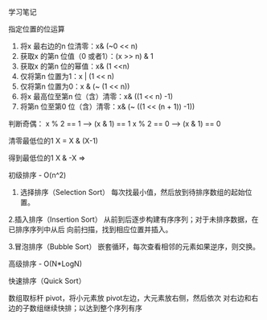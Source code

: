 学习笔记

指定位置的位运算

1. 将x 最右边的n 位清零：x& (~0 << n)
2. 获取x 的第n 位值（0 或者1）：(x >> n) & 1
3. 获取x 的第n 位的幂值：x& (1 <<n)
4. 仅将第n 位置为1：x | (1 << n)
5. 仅将第n 位置为0：x & (~ (1 << n))
6. 将x 最高位至第n 位（含）清零：x& ((1 << n) -1)
7. 将第n 位至第0 位（含）清零：x& (~ ((1 << (n + 1)) -1))


判断奇偶： 
x % 2 == 1  —> (x & 1) == 1 
x % 2 == 0  —> (x & 1) == 0 

清零最低位的1
X = X & (X-1) 

得到最低位的1 
X & -X =>




初级排序 - O(n^2)

1. 选择排序（Selection Sort） 每次找最小值，然后放到待排序数组的起始位置。

2.插入排序（Insertion Sort） 从前到后逐步构建有序序列；对于未排序数据，在已排序序列中从后 向前扫描，找到相应位置并插入。

3.冒泡排序（Bubble Sort） 嵌套循环，每次查看相邻的元素如果逆序，则交换。


高级排序 - O(N*LogN)

快速排序（Quick Sort） 
 
数组取标杆 pivot，将小元素放 pivot左边，大元素放右侧，然后依次 对右边和右边的子数组继续快排；以达到整个序列有序